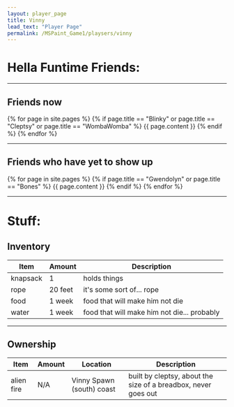 ```yaml
---
layout: player_page
title: Vinny
lead_text: "Player Page" 
permalink: /MSPaint_Game1/playsers/vinny
---
```

# Hella Funtime Friends:

***

## Friends now

{% for page in site.pages %}
{% if page.title == "Blinky"  or page.title == "Cleptsy" or page.title == "WombaWomba" %}
{{ page.content }}
{% endif %}
{% endfor %}

***

## Friends who have yet to show up
{% for page in site.pages %}
{% if page.title == "Gwendolyn"  or page.title == "Bones" %}
{{ page.content }}
{% endif %}
{% endfor %}

***

# Stuff:

## Inventory
  
  | Item | Amount |  Description |
  |------|---------|-------------|
  | knapsack | 1 | holds things |
  | rope | 20 feet | it's some sort of... rope |
  | food | 1 week | food that will make him not die |
  | water | 1 week | food that will make him not die... probably |

***

## Ownership

  | Item | Amount |  Location | Description |
  |------|---------|----------|-------------|
  | alien fire | N/A | Vinny Spawn (south) coast | built by cleptsy, about the size of a breadbox, never goes out |
